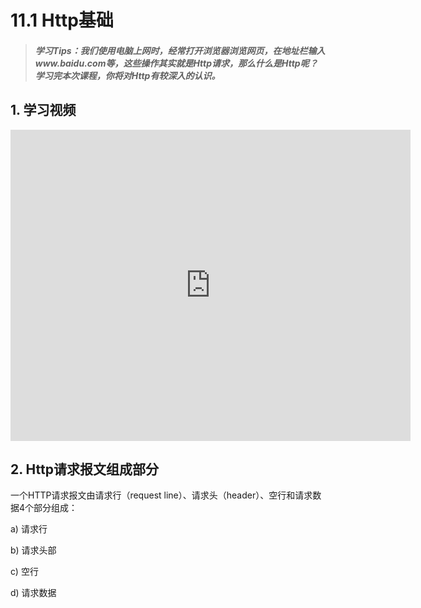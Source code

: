 # 11.1 Http基础

>##### 学习Tips：我们使用电脑上网时，经常打开浏览器浏览网页，在地址栏输入www.baidu.com等，这些操作其实就是Http请求，那么什么是Http呢？学习完本次课程，你将对Http有较深入的认识。

## 1. 学习视频

<iframe frameborder="0" width="640" height="498" src="https://v.qq.com/iframe/player.html?vid=z0180bhmznp&tiny=0&auto=0" allowfullscreen></iframe>

## 2. Http请求报文组成部分

一个HTTP请求报文由请求行（request line）、请求头（header）、空行和请求数据4个部分组成：

a) 请求行

b) 请求头部

c) 空行

d) 请求数据

